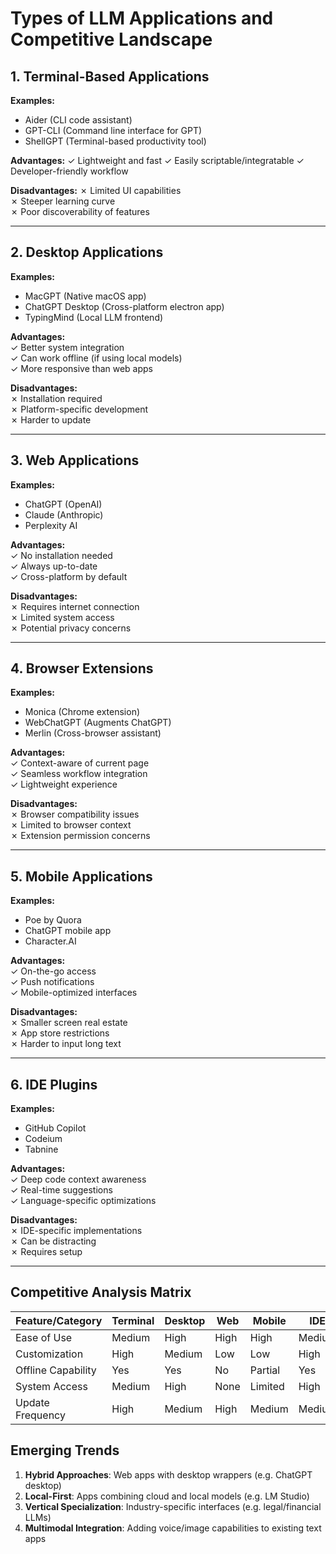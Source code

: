 # Types of LLM Applications and Competitive Landscape

## 1. Terminal-Based Applications
**Examples:**
- Aider (CLI code assistant)
- GPT-CLI (Command line interface for GPT)
- ShellGPT (Terminal-based productivity tool)

**Advantages:**
✓ Lightweight and fast
✓ Easily scriptable/integratable
✓ Developer-friendly workflow

**Disadvantages:**
✗ Limited UI capabilities  
✗ Steeper learning curve  
✗ Poor discoverability of features

---

## 2. Desktop Applications  
**Examples:**  
- MacGPT (Native macOS app)  
- ChatGPT Desktop (Cross-platform electron app)  
- TypingMind (Local LLM frontend)

**Advantages:**  
✓ Better system integration  
✓ Can work offline (if using local models)  
✓ More responsive than web apps

**Disadvantages:**  
✗ Installation required  
✗ Platform-specific development  
✗ Harder to update

---

## 3. Web Applications  
**Examples:**  
- ChatGPT (OpenAI)  
- Claude (Anthropic)  
- Perplexity AI  

**Advantages:**  
✓ No installation needed  
✓ Always up-to-date  
✓ Cross-platform by default  

**Disadvantages:**  
✗ Requires internet connection  
✗ Limited system access  
✗ Potential privacy concerns

---

## 4. Browser Extensions  
**Examples:**  
- Monica (Chrome extension)  
- WebChatGPT (Augments ChatGPT)  
- Merlin (Cross-browser assistant)

**Advantages:**  
✓ Context-aware of current page  
✓ Seamless workflow integration  
✓ Lightweight experience

**Disadvantages:**  
✗ Browser compatibility issues  
✗ Limited to browser context  
✗ Extension permission concerns

---

## 5. Mobile Applications  
**Examples:**  
- Poe by Quora  
- ChatGPT mobile app  
- Character.AI  

**Advantages:**  
✓ On-the-go access  
✓ Push notifications  
✓ Mobile-optimized interfaces

**Disadvantages:**  
✗ Smaller screen real estate  
✗ App store restrictions  
✗ Harder to input long text

---

## 6. IDE Plugins  
**Examples:**  
- GitHub Copilot  
- Codeium  
- Tabnine  

**Advantages:**  
✓ Deep code context awareness  
✓ Real-time suggestions  
✓ Language-specific optimizations

**Disadvantages:**  
✗ IDE-specific implementations  
✗ Can be distracting  
✗ Requires setup

---

## Competitive Analysis Matrix

| Feature/Category | Terminal | Desktop | Web | Mobile | IDE |
|-----------------|----------|---------|-----|--------|-----|
| Ease of Use | Medium | High | High | High | Medium |
| Customization | High | Medium | Low | Low | High |
| Offline Capability | Yes | Yes | No | Partial | Yes |
| System Access | Medium | High | None | Limited | High |
| Update Frequency | High | Medium | High | Medium | Medium |

## Emerging Trends
1. **Hybrid Approaches**: Web apps with desktop wrappers (e.g. ChatGPT desktop)
2. **Local-First**: Apps combining cloud and local models (e.g. LM Studio)
3. **Vertical Specialization**: Industry-specific interfaces (e.g. legal/financial LLMs)
4. **Multimodal Integration**: Adding voice/image capabilities to existing text apps
